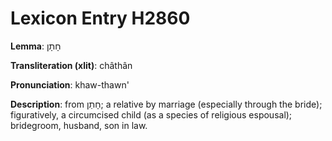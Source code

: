 # Lexicon Entry H2860

**Lemma**: חָתָן

**Transliteration (xlit)**: châthân

**Pronunciation**: khaw-thawn'

**Description**:
from חָתַן; a relative by marriage (especially through the bride); figuratively, a circumcised child (as a species of religious espousal); bridegroom, husband, son in law.
